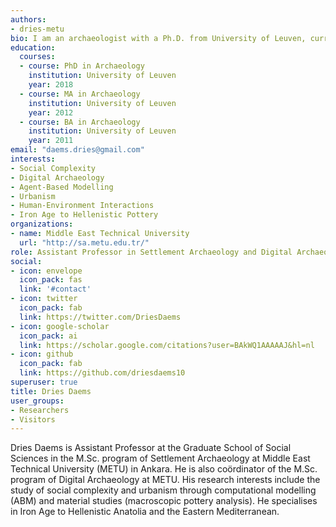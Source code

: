 ```yaml
---
authors:
- dries-metu
bio: I am an archaeologist with a Ph.D. from University of Leuven, currently working as Assistant Professor at Middle East Technical Univesity. My research interests include social complexity, agent-based modelling and material studies.
education:
  courses:
  - course: PhD in Archaeology
    institution: University of Leuven
    year: 2018
  - course: MA in Archaeology
    institution: University of Leuven
    year: 2012
  - course: BA in Archaeology
    institution: University of Leuven
    year: 2011
email: "daems.dries@gmail.com"
interests:
- Social Complexity
- Digital Archaeology
- Agent-Based Modelling
- Urbanism
- Human-Environment Interactions
- Iron Age to Hellenistic Pottery
organizations:
- name: Middle East Technical University
  url: "http://sa.metu.edu.tr/"
role: Assistant Professor in Settlement Archaeology and Digital Archaeology
social:
- icon: envelope
  icon_pack: fas
  link: '#contact'
- icon: twitter
  icon_pack: fab
  link: https://twitter.com/DriesDaems
- icon: google-scholar
  icon_pack: ai
  link: https://scholar.google.com/citations?user=BAkWQ1AAAAAJ&hl=nl
- icon: github
  icon_pack: fab
  link: https://github.com/driesdaems10
superuser: true
title: Dries Daems
user_groups:
- Researchers
- Visitors
---
```


Dries Daems is Assistant Professor at the Graduate School of Social Sciences in the M.Sc. program of Settlement Archaeology at Middle East Technical University (METU) in Ankara. He is also coördinator of the M.Sc. program of Digital Archaeology at METU. His research interests include the study of social complexity and urbanism through computational modelling (ABM) and material studies (macroscopic pottery analysis). He specialises in Iron Age to Hellenistic Anatolia and the Eastern Mediterranean.